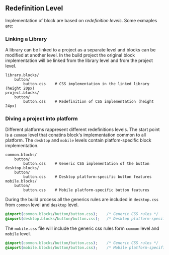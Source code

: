 ## Redefinition Level

Implementation of block are based on *redefinition levels*.
Some exmaples are:

### Linking a Library

A library can be linked to a project as a separate level and blocks can be modified
at another level. In the build project the original block implementation will be
linked from the library level and from the project level.

```
library.blocks/
    button/
        button.css    # CSS implementation in the linked library (height 20px)
project.blocks/
    button/
        button.css    # Redefinition of CSS implementation (height 24px)
```

### Diving a project into platform

Different platforms rappresent different redefinitions levels. The start point is
a `common` level that conatins block's implementation common to all platform.
The `desktop` and `mobile` levels contain platfom-specific block implementation.

```
common.blocks/
    button/
        button.css    # Generic CSS implementation of the button
desktop.blocks/
    button/
        button.css    # Desktop platform-specific button features
mobile.blocks/
    button/
        button.css    # Mobile platform-specific button features
```

During the build process all the generics rules are included in `desktop.css`
from `common` level and `desktop` level.

``` css
@import(common.blocks/button/button.css);    /* Generic CSS rules */
@import(desktop.blocks/button/button.css);   /* Desktop platform-specific */
```

The `mobile.css` file will include the generic css rules form `common` level and `mobile` level.

``` css
@import(common.blocks/button/button.css);    /* Generic CSS rules */
@import(mobile.blocks/button/button.css);    /* Mobile platform-specific */
```
